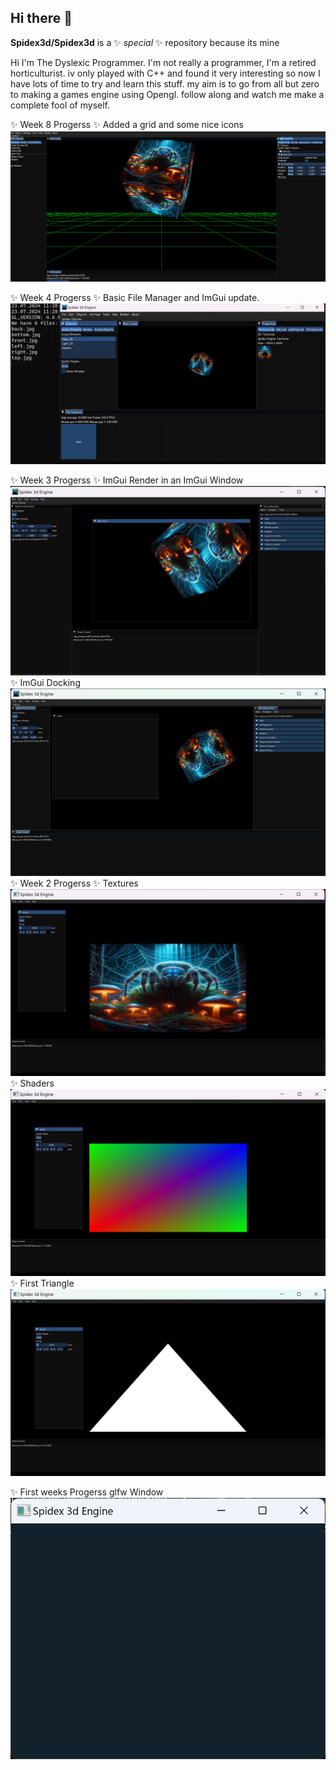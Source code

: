 ## Hi there 👋


**Spidex3d/Spidex3d** is a ✨ _special_ ✨ repository because its mine

Hi I'm The Dyslexic Programmer.
I'm not really a programmer, I'm a retired horticulturist.
iv only played with C++ and found it very interesting
so now I have lots of time to try and learn this stuff.
my aim is to go from all but zero to making a games engine using Opengl.
follow along and watch me make a complete fool of myself.

✨ Week 8 Progerss 
✨ Added a grid and some nice icons
![image_alt](https://github.com/Spidex3d/Spidex3d/blob/d74c5ae534c53ad8ebc647f1075ca1c0b18920a6/Readme/Grid.jpg)


✨ Week 4 Progerss 
✨ Basic File Manager and ImGui update.
![image_alt](https://github.com/Spidex3d/Spidex3d/blob/dd73f84727db61fdf48547989d4f82ad0ac52695/Readme/File%20Manager.jpg)

✨ Week 3 Progerss 
✨ ImGui Render in an ImGui Window
![image_alt](https://github.com/Spidex3d/Spidex3d/blob/5caa8888b17b8e9a1f135da3d08c73be74208497/Readme/render_Imgui.jpg)
✨ ImGui Docking
![image_alt](https://github.com/Spidex3d/Spidex3d/blob/4ce858e04a7e00c81f57c244352758bbe8701e74/Readme/Docking.jpg)
✨ Week 2 Progerss 
✨ Textures
![image_alt](https://github.com/Spidex3d/Spidex3d/blob/81cf821299fb264ae0e2efdabf63641de2c4381b/Readme/Textures.jpg)
✨ Shaders
![image_alt](https://github.com/Spidex3d/Spidex3d/blob/22227e7559705d94b0c97911e3baf459ebd21a36/Readme/Shaders.jpg)
✨ First Triangle
![image_alt](https://github.com/Spidex3d/Spidex3d/blob/9d32be3b2f878fa2a2eebd0eb35c03973bcd974e/Readme/week_02.jpg)

✨ First weeks Progerss glfw Window 
![image alt](https://github.com/Spidex3d/Spidex3d/blob/2281196908abcf4e3247a3fdc5fe37e3045e9a02/Readme/week_01.jpg)



